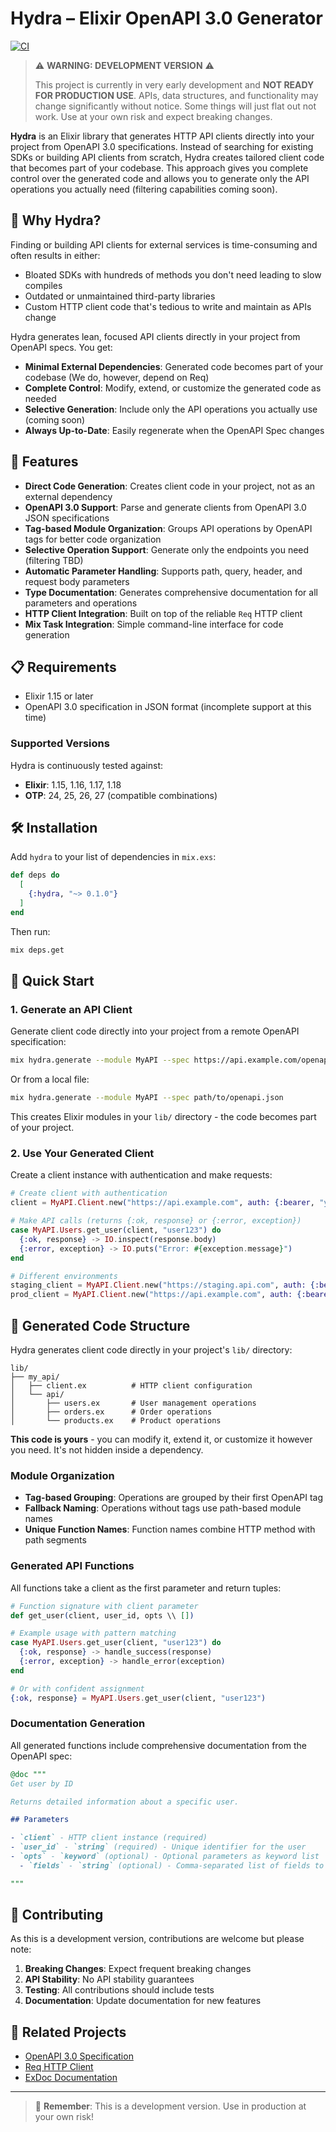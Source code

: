# Hydra – Elixir OpenAPI 3.0 Generator

[![CI](https://github.com/natetodd/hydra/actions/workflows/ci.yml/badge.svg)](https://github.com/natetodd/hydra/actions/workflows/ci.yml)

> ⚠️ **WARNING: DEVELOPMENT VERSION** ⚠️
>
> This project is currently in very early development and **NOT READY FOR PRODUCTION USE**.
> APIs, data structures, and functionality may change significantly without notice.
> Some things will just flat out not work.
> Use at your own risk and expect breaking changes.

**Hydra** is an Elixir library that generates HTTP API clients directly into your project from OpenAPI 3.0 specifications. Instead of searching for existing SDKs or building API clients from scratch, Hydra creates tailored client code that becomes part of your codebase. This approach gives you complete control over the generated code and allows you to generate only the API operations you actually need (filtering capabilities coming soon).

## 🎯 Why Hydra?

Finding or building API clients for external services is time-consuming and often results in either:

- Bloated SDKs with hundreds of methods you don't need leading to slow compiles
- Outdated or unmaintained third-party libraries
- Custom HTTP client code that's tedious to write and maintain as APIs change

Hydra generates lean, focused API clients directly in your project from OpenAPI specs. You get:

- **Minimal External Dependencies**: Generated code becomes part of your codebase (We do, however, depend on Req)
- **Complete Control**: Modify, extend, or customize the generated code as needed
- **Selective Generation**: Include only the API operations you actually use (coming soon)
- **Always Up-to-Date**: Easily regenerate when the OpenAPI Spec changes

## 🚀 Features

- **Direct Code Generation**: Creates client code in your project, not as an external dependency
- **OpenAPI 3.0 Support**: Parse and generate clients from OpenAPI 3.0 JSON specifications
- **Tag-based Module Organization**: Groups API operations by OpenAPI tags for better code organization
- **Selective Operation Support**: Generate only the endpoints you need (filtering TBD)
- **Automatic Parameter Handling**: Supports path, query, header, and request body parameters
- **Type Documentation**: Generates comprehensive documentation for all parameters and operations
- **HTTP Client Integration**: Built on top of the reliable `Req` HTTP client
- **Mix Task Integration**: Simple command-line interface for code generation

## 📋 Requirements

- Elixir 1.15 or later
- OpenAPI 3.0 specification in JSON format (incomplete support at this time)

### Supported Versions

Hydra is continuously tested against:

- **Elixir**: 1.15, 1.16, 1.17, 1.18
- **OTP**: 24, 25, 26, 27 (compatible combinations)

## 🛠 Installation

Add `hydra` to your list of dependencies in `mix.exs`:

```elixir
def deps do
  [
    {:hydra, "~> 0.1.0"}
  ]
end
```

Then run:

```bash
mix deps.get
```

## 🎯 Quick Start

### 1. Generate an API Client

Generate client code directly into your project from a remote OpenAPI specification:

```bash
mix hydra.generate --module MyAPI --spec https://api.example.com/openapi.json
```

Or from a local file:

```bash
mix hydra.generate --module MyAPI --spec path/to/openapi.json
```

This creates Elixir modules in your `lib/` directory - the code becomes part of your project.

### 2. Use Your Generated Client

Create a client instance with authentication and make requests:

```elixir
# Create client with authentication
client = MyAPI.Client.new("https://api.example.com", auth: {:bearer, "your-token"})

# Make API calls (returns {:ok, response} or {:error, exception})
case MyAPI.Users.get_user(client, "user123") do
  {:ok, response} -> IO.inspect(response.body)
  {:error, exception} -> IO.puts("Error: #{exception.message}")
end

# Different environments
staging_client = MyAPI.Client.new("https://staging.api.com", auth: {:bearer, "staging-token"})
prod_client = MyAPI.Client.new("https://api.example.com", auth: {:bearer, "prod-token"})
```

## 📁 Generated Code Structure

Hydra generates client code directly in your project's `lib/` directory:

```
lib/
├── my_api/
│   ├── client.ex          # HTTP client configuration
│   └── api/
│       ├── users.ex       # User management operations
│       ├── orders.ex      # Order operations
│       └── products.ex    # Product operations
```

**This code is yours** - you can modify it, extend it, or customize it however you need. It's not hidden inside a
dependency.

### Module Organization

- **Tag-based Grouping**: Operations are grouped by their first OpenAPI tag
- **Fallback Naming**: Operations without tags use path-based module names
- **Unique Function Names**: Function names combine HTTP method with path segments

### Generated API Functions

All functions take a client as the first parameter and return tuples:

```elixir
# Function signature with client parameter
def get_user(client, user_id, opts \\ [])

# Example usage with pattern matching
case MyAPI.Users.get_user(client, "user123") do
  {:ok, response} -> handle_success(response)
  {:error, exception} -> handle_error(exception)
end

# Or with confident assignment
{:ok, response} = MyAPI.Users.get_user(client, "user123")
```

### Documentation Generation

All generated functions include comprehensive documentation from the OpenAPI spec:

```elixir
@doc """
Get user by ID

Returns detailed information about a specific user.

## Parameters

- `client` - HTTP client instance (required)
- `user_id` - `string` (required) - Unique identifier for the user
- `opts` - `keyword` (optional) - Optional parameters as keyword list
  - `fields` - `string` (optional) - Comma-separated list of fields to return

"""
```

## 🤝 Contributing

As this is a development version, contributions are welcome but please note:

1. **Breaking Changes**: Expect frequent breaking changes
2. **API Stability**: No API stability guarantees
3. **Testing**: All contributions should include tests
4. **Documentation**: Update documentation for new features

## 🔗 Related Projects

- [OpenAPI 3.0 Specification](https://swagger.io/specification/)
- [Req HTTP Client](https://github.com/wojtekmach/req)
- [ExDoc Documentation](https://github.com/elixir-lang/ex_doc)

---

> 🚧 **Remember**: This is a development version. Use in production at your own risk!
